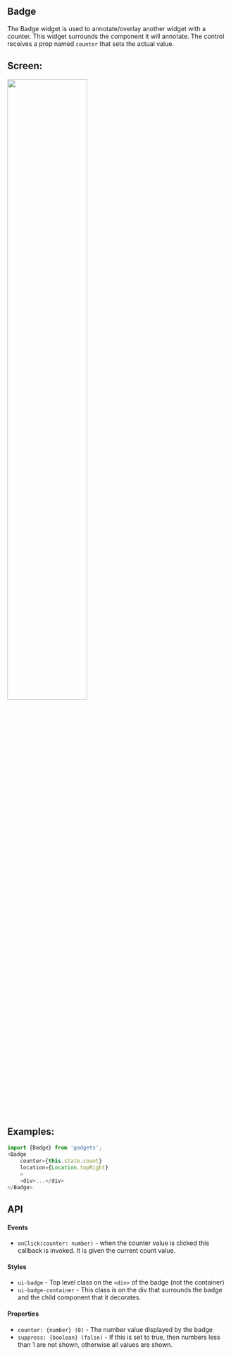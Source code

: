 <a name="module_Badge"></a>

## Badge
The Badge widget is used to annotate/overlay another widget with a counter.
This widget surrounds the component it will annotate.  The control receives
a prop named `counter` that sets the actual value.

## Screen:
<img src="https://github.com/jmquigley/gadgets/blob/master/images/badge.png" width="60%" />

## Examples:

```javascript
import {Badge} from 'gadgets';
<Badge
    counter={this.state.count}
    location={Location.topRight}
    >
    <div>...</div>
</Badge>
```

## API
#### Events
- `onClick(counter: number)` - when the counter value is clicked this
callback is invoked.  It is given the current count value.

#### Styles
- `ui-badge` - Top level class on the `<div>` of the badge (not the
container)
- `ui-badge-container` - This class is on the div that surrounds the
badge and the child component that it decorates.

#### Properties
- `counter: {number} (0)` - The number value displayed by the badge
- `suppress: {boolean} (false)` - If this is set to true, then numbers less
than 1 are not shown, otherwise all values are shown.

